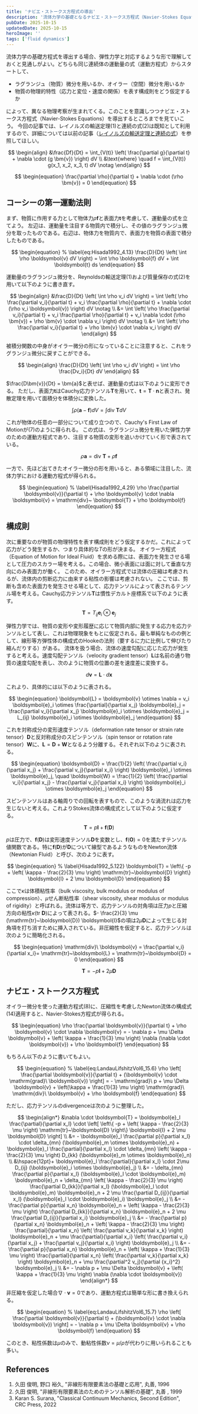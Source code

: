 ```yaml
---
title: 'ナビエ・ストークス方程式の導出'
description: '流体力学の基礎となるナビエ・ストークス方程式（Navier-Stokes Equations）の導出過程を、レイノルズの輸送定理から解説します。連続体の運動方程式を起点に、どのような構成則を設定することで、粘性と圧縮性が導入されるかを考察します。'
pubDate: 2025-10-15
updatedDate: 2025-10-15
heroImage: ''
tags: ['fluid dynamics']
---
```


流体力学の基礎方程式を導出する場合、弾性力学と対応するような形で理解しておくと見通しがよい。どちらも同じ連続体の運動量の式（運動方程式）からスタートして、

- ラグランジュ（物質）微分を用いるか、オイラー（空間）微分を用いるか
- 物質の物理的特性（応力と変位・速度の関係）を表す構成則をどう仮定するか

によって、異なる物理考察が生まれてくる。このことを意識しつつナビエ・ストークス方程式（Navier-Stokes Equations）を導出するところまでを見ていこう。
今回の記事では、レイノルズの輸送定理(1)と連続の式(2)は既知として利用するので、詳細については以前の記事（[レイノルズの輸送定理と連続の式](https://thermocraft.space/ja/articles/reynolds-transport/)）を参照してほしい。

$$
\begin{align}
&\frac{Df}{Dt} = \int_{V(t)} \left( \frac{\partial g}{\partial t} + \nabla \cdot (g \bm{v}) \right) dV \\
&\text{where} \quad f = \int_{V(t)} g(x_1, x_2, x_3, t) dV \notag
\end{align}
$$

$$
\begin{equation}
\frac{\partial \rho}{\partial t} + \nabla \cdot (\rho \bm{v}) = 0
\end{equation}
$$

## コーシーの第一運動法則

まず、物質に作用する力として物体力$\rho \boldsymbol{f}$と表面力$\boldsymbol{t}$を考慮して、運動量の式を立てよう。
左辺は、運動量を注目する物質内で積分し、その値のラグランジュ微分を取ったものである。右辺は、物体力を物質内で、表面力を物質の表面で積分したものである。

$$
\begin{equation}
% \label{eq:Hisada1992_4.13}
\frac{D}{Dt} \left( \int \rho \boldsymbol{v} dV \right) = \int \rho \boldsymbol{f} dV + \int \boldsymbol{t} ds
\end{equation}
$$

運動量のラグランジュ微分を、Reynoldsの輸送定理(1)および質量保存の式(2)を用いて以下のように書き直す。

$$
\begin{align}
&\frac{D}{Dt} \left( \int \rho v_i dV \right) = \int \left( \rho \frac{\partial v_i}{\partial t} + v_i \frac{\partial \rho}{\partial t} + \nabla \cdot (\rho v_i \boldsymbol{v}) \right) dV \notag \\
&= \int \left( \rho \frac{\partial v_i}{\partial t} + v_i \frac{\partial \rho}{\partial t} + v_i \nabla \cdot (\rho \bm{v}) + \rho \bm{v} \cdot \nabla v_i \right) dV \notag \\
&= \int \left( \rho \frac{\partial v_i}{\partial t} + \rho \bm{v} \cdot \nabla v_i \right) dV
\end{align}
$$

被積分関数の中身がオイラー微分の形になっていることに注意すると、これをラグランジュ微分に戻すことができる。

$$
\begin{align}
\frac{D}{Dt} \left( \int \rho v_i dV \right) = \int \rho \frac{Dv_i}{Dt} dV
\end{align}
$$

$\frac{D\bm{v}}{Dt} = \bm{a}$と表せば、運動量の式は以下のように変形できる。
ただし、表面力$\boldsymbol{t}$はCauchy応力テンソル$\boldsymbol{T}$を用いて、$\boldsymbol{t} = \boldsymbol{T} \cdot \boldsymbol{n}$と表され、発散定理を用いて面積分を体積分に変換した。

$$
\begin{equation}
\int \rho (\boldsymbol{a} - \boldsymbol{f}) dV = \int \mathrm{div}~ \boldsymbol{T} dV
\end{equation}
$$

これが物体の任意の一部分について成り立つので、Cauchy's First Law of Motionが(7)のように得られる。
この式は、ラグランジュ微分を用いた弾性力学のための運動方程式であり、注目する物質の変形を追いかけていく形で表されている。

$$
\begin{equation}
% \label{Hisada1992_4.28}
\rho \boldsymbol{a} = \mathrm{div}~ \boldsymbol{T} + \rho \boldsymbol{f}
\end{equation}
$$

一方で、先ほど出てきたオイラー微分の形を用いると、ある領域に注目した、流体力学における運動方程式が得られる。

$$
\begin{equation}
% \label{Hisada1992_4.29}
\rho \frac{\partial \boldsymbol{v}}{\partial t} + \rho \boldsymbol{v} \cdot \nabla \boldsymbol{v} = \mathrm{div}~ \boldsymbol{T} + \rho \boldsymbol{f}
\end{equation}
$$

## 構成則

次に重要なのが物質の物理特性を表す構成則をどう仮定するかだ。これによって応力がどう発生するか、つまり具体的な$T$の形が決まる。
オイラー方程式（Equation of Motion for Ideal Fluid）を求める際には、表面力を発生させる場として圧力のスカラー場を考える。この場合、微小表面には面に対して垂直な方向にのみ表面力が働く。
このため、オイラー方程式では流体の圧縮は考慮されるが、流体内の剪断応力に由来する粘性の影響は考慮されない。
ここでは、剪断も含めた表面力を発生させる場として、応力テンソルによって表されるテンソル場を考える。Cauchy応力テンソル$\boldsymbol{T}$は慣性デカルト座標系で以下のように表す。

$$
\begin{equation}
\boldsymbol{T} = T_{ij} \boldsymbol{e}_i \otimes \boldsymbol{e}_j
\end{equation}
$$

弾性力学では、物質の変形や変形履歴に応じて物質内部に発生する応力を応力テンソルとして表し、これは物理現象をもとに仮定される。最も単純なものの例として、線形等方弾性体の構成式のHookeの法則（要するに力に比例して伸びたり縮んだりする）がある。
流体を扱う場合、流体の速度勾配に応じた応力が発生すると考える。速度勾配テンソル（velocity gradient tensor）$\boldsymbol{L}$は名前の通り物質の速度勾配を表し、次のように物質の位置の差を速度差に変換する。

$$
\begin{equation}
d\boldsymbol{v} = \boldsymbol{L} \cdot d\boldsymbol{x}
\end{equation}
$$

これより、具体的には以下のように表される。

$$
\begin{equation}
\boldsymbol{L} = \boldsymbol{v} \otimes \nabla = v_i \boldsymbol{e}_i \otimes \frac{\partial}{\partial x_j} \boldsymbol{e}_j = \frac{\partial v_i}{\partial x_j} \boldsymbol{e}_i \otimes \boldsymbol{e}_j = L_{ij} \boldsymbol{e}_i \otimes \boldsymbol{e}_j
\end{equation}
$$

これを対称成分の変形速度テンソル（deformation rate tensor or strain rate tensor）$\boldsymbol{D}$と反対称成分のスピンテンソル（spin tensor or rotation rate tensor）$\boldsymbol{W}$に、$\boldsymbol{L} = \boldsymbol{D} + \boldsymbol{W}$となるよう分離する。それぞれ以下のように表される。

$$
\begin{equation}
\boldsymbol{D} = \frac{1}{2} \left( \frac{\partial v_i}{\partial x_j} + \frac{\partial v_j}{\partial x_i} \right) \boldsymbol{e}_i \otimes \boldsymbol{e}_j, \quad
\boldsymbol{W} = \frac{1}{2} \left( \frac{\partial v_i}{\partial x_j} - \frac{\partial v_j}{\partial x_i} \right) \boldsymbol{e}_i \otimes \boldsymbol{e}_j
\end{equation}
$$

スピンテンソルはある軸周りでの回転を表すもので、このような渦流れは応力を生じないと考える。これよりStokes流体の構成式として以下のように仮定する。

$$
\begin{equation}
% \label{Hisada1992_5.119}
\boldsymbol{T} = p \boldsymbol{I} + \boldsymbol{f} (\boldsymbol{D})
\end{equation}
$$

$p$は圧力で、$\boldsymbol{f} (\boldsymbol{D})$は変形速度テンソル$\boldsymbol{D}$を変数とし、$\boldsymbol{f} (\boldsymbol{O})= 0$を満たすテンソル値関数である。特に$\boldsymbol{f} (\boldsymbol{D})$が$\boldsymbol{D}$について線型であるようなものをNewton流体（Newtonian Fluid）と呼び、次のように表す。

$$
\begin{equation}
% \label{Hisada1992_5.122}
\boldsymbol{T} = \left\{ -p + \left( \kappa - \frac{2}{3} \mu \right) \mathrm{tr}~\boldsymbol{D} \right\} \boldsymbol{I} + 2 \mu \boldsymbol{D}
\end{equation}
$$

ここで$\kappa$は体積粘性率（bulk viscosity, bulk modulus or modulus of compression）、$\mu$せん断粘性率（shear viscosity, shear modulus or modulus of rigidity）と呼ばれる。流体は等方で、応力テンソルの対角項は圧力$p$と圧縮方向の粘性$\kappa (\mathrm{tr}~\boldsymbol{D})$によって表される。$- \frac{2}{3} \mu (\mathrm{tr}~\boldsymbol{D}) \boldsymbol{I}$の項は$2\mu \boldsymbol{D}$によって生じる対角項を打ち消すために挿入されている。非圧縮性を仮定すると、応力テンソルは次のように簡略化される。

$$
\begin{equation}
\mathrm{div}\ \boldsymbol{v} = \frac{\partial v_i}{\partial x_i}= \mathrm{tr}~\boldsymbol{L} = \mathrm{tr}~\boldsymbol{D} = 0
\end{equation}
$$

$$
\begin{equation}
% \label{Hisada1992_5.124}
\boldsymbol{T} = -p \boldsymbol{I} + 2 \mu \boldsymbol{D}
\end{equation}
$$

## ナビエ・ストークス方程式

オイラー微分を使った運動方程式(8)に、圧縮性を考慮したNewton流体の構成式(14)適用すると、Navier-Stokes方程式が得られる。

$$
\begin{equation}
\rho \frac{\partial \boldsymbol{v}}{\partial t} + \rho \boldsymbol{v} \cdot \nabla \boldsymbol{v} = - \nabla p + \mu \Delta \boldsymbol{v} + \left( \kappa + \frac{1}{3} \mu \right) \nabla (\nabla \cdot \boldsymbol{v}) + \rho \boldsymbol{f}
\end{equation}
$$

もちろん以下のように書いてもよい。

$$
\begin{equation}
% \label{eq:LandauLifshitzVol6_15.6}
\rho \left[ \frac{\partial \boldsymbol{v}}{\partial t} + (\boldsymbol{v} \cdot \mathrm{grad}\ \boldsymbol{v}) \right]
= - \mathrm{grad}\ p + \mu \Delta \boldsymbol{v} + \left(\kappa + \frac{1}{3} \mu \right) \mathrm{grad}\ \mathrm{div}\ \boldsymbol{v} + \rho \boldsymbol{f}
\end{equation}
$$

ただし、応力テンソルのdivergenceは次のように整理した。

$$
\begin{align*}
&\nabla \cdot \boldsymbol{T} = \boldsymbol{e}_l \frac{\partial}{\partial x_l} \cdot \left[ \left\{ -p + \left( \kappa - \frac{2}{3} \mu \right) \mathrm{tr}~\boldsymbol{D} \right\} \boldsymbol{I} + 2 \mu \boldsymbol{D} \right] \\
&= - \boldsymbol{e}_l \frac{\partial p}{\partial x_l} \cdot \delta_{mn} (\boldsymbol{e}_m \otimes \boldsymbol{e}_n) + \boldsymbol{e}_l \frac{\partial}{\partial x_l} \cdot \delta_{mn} \left( \kappa - \frac{2}{3} \mu \right) D_{kk} (\boldsymbol{e}_m \otimes \boldsymbol{e}_n) \\
&\hspace{12pt}+ \boldsymbol{e}_l \frac{\partial}{\partial x_l} \cdot 2\mu D_{ij} (\boldsymbol{e}_i \otimes \boldsymbol{e}_j) \\
&= - \delta_{mn} \frac{\partial p}{\partial x_l} (\boldsymbol{e}_l \cdot \boldsymbol{e}_m) \boldsymbol{e}_n + \delta_{mn} \left( \kappa - \frac{2}{3} \mu \right) \frac{\partial D_{kk}}{\partial x_l} (\boldsymbol{e}_l \cdot \boldsymbol{e}_m) \boldsymbol{e}_n + 2 \mu \frac{\partial D_{ij}}{\partial x_l} (\boldsymbol{e}_l \cdot \boldsymbol{e}_i) \boldsymbol{e}_j \\
&= - \frac{\partial p}{\partial x_n} \boldsymbol{e}_n + \left( \kappa - \frac{2}{3} \mu \right) \frac{\partial D_{kk}}{\partial x_n} \boldsymbol{e}_n + 2 \mu \frac{\partial D_{ij}}{\partial x_i} \boldsymbol{e}_j \\
&= - \frac{\partial p}{\partial x_n} \boldsymbol{e}_n + \left( \kappa - \frac{2}{3} \mu \right) \frac{\partial}{\partial x_n} \left( \frac{\partial v_k}{\partial x_k} \right) \boldsymbol{e}_n + \mu \frac{\partial}{\partial x_i} \left( \frac{\partial v_i}{\partial x_j} + \frac{\partial v_j}{\partial x_i} \right) \boldsymbol{e}_j \\
&= - \frac{\partial p}{\partial x_n} \boldsymbol{e}_n + \left( \kappa + \frac{1}{3} \mu \right) \frac{\partial}{\partial x_n} \left( \frac{\partial v_k}{\partial x_k} \right) \boldsymbol{e}_n + \mu \frac{\partial^2 v_j}{\partial {x_i}^2} \boldsymbol{e}_j \\
&= - \nabla p + \mu \Delta \boldsymbol{v} + \left( \kappa + \frac{1}{3} \mu \right) \nabla (\nabla \cdot \boldsymbol{v})
\end{align*}
$$

非圧縮を仮定した場合$\nabla \cdot \boldsymbol{v}=0$であり、運動方程式は簡単な形に書き換えられる。

$$
\begin{equation}
% \label{eq:LandauLifshitzVol6_15.7}
\rho \left[ \frac{\partial \boldsymbol{v}}{\partial t} + (\boldsymbol{v} \cdot \nabla \boldsymbol{v}) \right] = - \nabla p + \mu \Delta \boldsymbol{v} + \rho \boldsymbol{f}
\end{equation}
$$

このとき、粘性係数は$\mu$のみで、動粘性係数$\nu = \mu / \rho$が代わりに用いられることも多い。

## References

1. 久田 俊明, 野口 裕久, "非線形有限要素法の基礎と応用", 丸善, 1996
2. 久田 俊明, "非線形有限要素法のためのテンソル解析の基礎", 丸善 , 1999
3. Karan S. Surana, "Classical Continuum Mechanics, Second Edition", CRC Press, 2022
